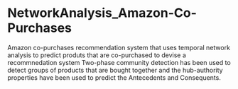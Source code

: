 # NetworkAnalysis_Amazon-Co-Purchases
Amazon co-purchases recommendation system that uses temporal network analysis to predict produts that are co-purchased to devise a recommnedation system
Two-phase community detection has been used to detect groups of products that are bought together and the hub-authority properties have been used to predict the Antecedents and Consequents. 
